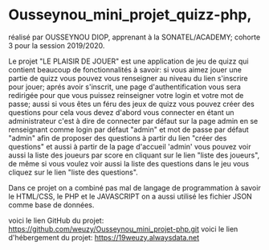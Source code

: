 # Ousseynou_mini_projet_quizz-php,
réalisé par OUSSEYNOU DIOP, apprenant à la SONATEL/ACADEMY; cohorte 3 pour la session 2019/2020.

Le projet "LE PLAISIR DE JOUER" est une application de jeu de quizz qui contient beaucoup de fonctionnalités à savoir:
si vous aimez jouer une partie de quizz vous pouvez vous renseigner au niveau du lien s'inscrire pour jouer;
aprés avoir s'inscrit, une page d'authentification vous sera redirigée pour que vous puissez reinseigner votre login et
votre mot de passe; aussi si vous êtes un féru des jeux de quizz vous pouvez créer des questions pour cela vous devez d'abord vous
connecter en étant un administrateur c'est à dire de connecter par défaut sur la page admin en se renseignant comme login par défaut
"admin" et mot de passe par défaut "admin" afin de proposer des questions à partir du lien "créer des questions" et aussi à partir de la
page d'accueil 'admin' vous pouvez voir aussi la liste des joueurs par score en cliquant sur le lien "liste des joueurs", de même si vous
voulez voir aussi la liste des questions dans le jeu vous cliquez sur le lien "liste des questions".

Dans ce projet on a combiné pas mal de langage de programmation à savoir le HTML/CSS, le PHP et le JAVASCRIPT on a aussi utilisé les 
fichier JSON comme base de données.

voici le lien GitHub du projet: https://github.com/weuzy/Ousseynou_mini_projet-php.git
voici le lien d'hébergement du projet:  https://19weuzy.alwaysdata.net
